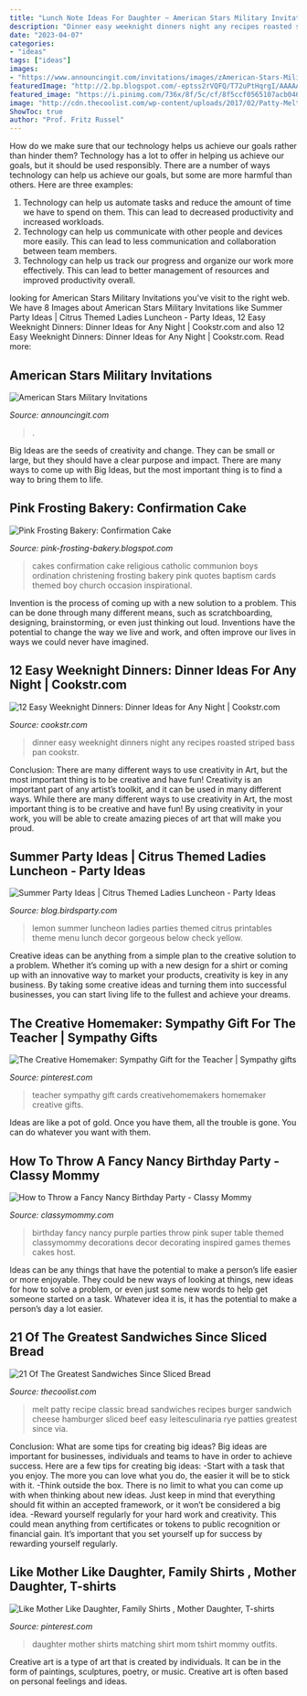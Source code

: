 ```yaml
---
title: "Lunch Note Ideas For Daughter ~ American Stars Military Invitations"
description: "Dinner easy weeknight dinners night any recipes roasted striped bass pan cookstr"
date: "2023-04-07"
categories:
- "ideas"
tags: ["ideas"]
images:
- "https://www.announcingit.com/invitations/images/zAmerican-Stars-Military-Retirement-Advancement-Invitations.jpg"
featuredImage: "http://2.bp.blogspot.com/-eptss2rVQFQ/T72uPtHqrgI/AAAAAAAAC6s/4x14zEz-0GI/s1600/IMG_9970.JPG"
featured_image: "https://i.pinimg.com/736x/8f/5c/cf/8f5ccf0565107acb0463f233687f975f.jpg"
image: "http://cdn.thecoolist.com/wp-content/uploads/2017/02/Patty-Melt-best-sandwich-960x651.jpg"
ShowToc: true
author: "Prof. Fritz Russel"
---
```



How do we make sure that our technology helps us achieve our goals rather than hinder them?
Technology has a lot to offer in helping us achieve our goals, but it should be used responsibly. There are a number of ways technology can help us achieve our goals, but some are more harmful than others. Here are three examples: 
1. Technology can help us automate tasks and reduce the amount of time we have to spend on them. This can lead to decreased productivity and increased workloads. 
2. Technology can help us communicate with other people and devices more easily. This can lead to less communication and collaboration between team members. 
3. Technology can help us track our progress and organize our work more effectively. This can lead to better management of resources and improved productivity overall.

	

		
looking for American Stars Military Invitations you've visit to the right web. We have 8 Images about American Stars Military Invitations like Summer Party Ideas | Citrus Themed Ladies Luncheon - Party Ideas, 12 Easy Weeknight Dinners: Dinner Ideas for Any Night | Cookstr.com and also 12 Easy Weeknight Dinners: Dinner Ideas for Any Night | Cookstr.com. Read more:
		
    
## American Stars Military Invitations

<img loading=lazy src="https://www.announcingit.com/invitations/images/zAmerican-Stars-Military-Retirement-Advancement-Invitations.jpg" onerror="this.onerror=null;this.src='https://tse2.mm.bing.net/th?id=OIP.E3k8Vb5_JHOM0cHAbUuLvwAAAA&amp;pid=15.1';" alt="American Stars Military Invitations">

_Source: announcingit.com_

>. 

	

Big Ideas are the seeds of creativity and change. They can be small or large, but they should have a clear purpose and impact. There are many ways to come up with Big Ideas, but the most important thing is to find a way to bring them to life.

    
## Pink Frosting Bakery: Confirmation Cake

<img loading=lazy src="http://2.bp.blogspot.com/-eptss2rVQFQ/T72uPtHqrgI/AAAAAAAAC6s/4x14zEz-0GI/s1600/IMG_9970.JPG" onerror="this.onerror=null;this.src='https://tse4.mm.bing.net/th?id=OIP.XJ5LPczHuDT7jIab0yBu7gHaLG&amp;pid=15.1';" alt="Pink Frosting Bakery: Confirmation Cake">

_Source: pink-frosting-bakery.blogspot.com_

>cakes confirmation cake religious catholic communion boys ordination christening frosting bakery pink quotes baptism cards themed boy church occasion inspirational. 

	

Invention is the process of coming up with a new solution to a problem. This can be done through many different means, such as scratchboarding, designing, brainstorming, or even just thinking out loud. Inventions have the potential to change the way we live and work, and often improve our lives in ways we could never have imagined.

    
## 12 Easy Weeknight Dinners: Dinner Ideas For Any Night | Cookstr.com

<img loading=lazy src="https://irepo.primecp.com/2016/09/300480/cookstr-ebook-cover-01_ExtraLarge1000_ID-1882637.jpg?v=1882637" onerror="this.onerror=null;this.src='https://tse2.mm.bing.net/th?id=OIP.PiCTtqdnKZx0Vmz-LKIgPwHaJy&amp;pid=15.1';" alt="12 Easy Weeknight Dinners: Dinner Ideas for Any Night | Cookstr.com">

_Source: cookstr.com_

>dinner easy weeknight dinners night any recipes roasted striped bass pan cookstr. 

	

Conclusion: There are many different ways to use creativity in Art, but the most important thing is to be creative and have fun!
Creativity is an important part of any artist’s toolkit, and it can be used in many different ways. While there are many different ways to use creativity in Art, the most important thing is to be creative and have fun! By using creativity in your work, you will be able to create amazing pieces of art that will make you proud.

    
## Summer Party Ideas | Citrus Themed Ladies Luncheon - Party Ideas

<img loading=lazy src="https://3.bp.blogspot.com/-s91i4uJM6rc/Tnmt1ihTwtI/AAAAAAAAFfI/-yPdKPEk0qo/s1600/lemon+citrus+luncheon+bridal+shower+summer+party+ideas+party+printables+supplies+partyware+yellow+lemons+oranges+lime07.jpg" onerror="this.onerror=null;this.src='https://tse1.mm.bing.net/th?id=OIP.BqcYqq5bLuhI4lwmWkTk8QHaLJ&amp;pid=15.1';" alt="Summer Party Ideas | Citrus Themed Ladies Luncheon - Party Ideas">

_Source: blog.birdsparty.com_

>lemon summer luncheon ladies parties themed citrus printables theme menu lunch decor gorgeous below check yellow. 

	

Creative ideas can be anything from a simple plan to the creative solution to a problem. Whether it’s coming up with a new design for a shirt or coming up with an innovative way to market your products, creativity is key in any business. By taking some creative ideas and turning them into successful businesses, you can start living life to the fullest and achieve your dreams.

    
## The Creative Homemaker: Sympathy Gift For The Teacher | Sympathy Gifts

<img loading=lazy src="https://i.pinimg.com/originals/05/87/eb/0587ebf3d10cf021cfe199f94eb29a9b.jpg" onerror="this.onerror=null;this.src='https://tse3.mm.bing.net/th?id=OIP.oalJUMQAuNNc0goIXjOZsAAAAA&amp;pid=15.1';" alt="The Creative Homemaker: Sympathy Gift for the Teacher | Sympathy gifts">

_Source: pinterest.com_

>teacher sympathy gift cards creativehomemakers homemaker creative gifts. 

	

Ideas are like a pot of gold. Once you have them, all the trouble is gone. You can do whatever you want with them.

    
## How To Throw A Fancy Nancy Birthday Party - Classy Mommy

<img loading=lazy src="http://classymommy.com/wp-content/uploads/2011/01/Fancy-Nancy-Birthday-Party1.jpg" onerror="this.onerror=null;this.src='https://tse1.mm.bing.net/th?id=OIP.efB6MrRP1eCbSn57iOLDagAAAA&amp;pid=15.1';" alt="How to Throw a Fancy Nancy Birthday Party - Classy Mommy">

_Source: classymommy.com_

>birthday fancy nancy purple parties throw pink super table themed classymommy decorations decor decorating inspired games themes cakes host. 

	

Ideas can be any things that have the potential to make a person’s life easier or more enjoyable. They could be new ways of looking at things, new ideas for how to solve a problem, or even just some new words to help get someone started on a task. Whatever idea it is, it has the potential to make a person’s day a lot easier.

    
## 21 Of The Greatest Sandwiches Since Sliced Bread

<img loading=lazy src="http://cdn.thecoolist.com/wp-content/uploads/2017/02/Patty-Melt-best-sandwich-960x651.jpg" onerror="this.onerror=null;this.src='https://tse4.mm.bing.net/th?id=OIP.s-2G9ePZVLDtqHMxnyoBNQHaFB&amp;pid=15.1';" alt="21 Of The Greatest Sandwiches Since Sliced Bread">

_Source: thecoolist.com_

>melt patty recipe classic bread sandwiches recipes burger sandwich cheese hamburger sliced beef easy leitesculinaria rye patties greatest since via. 

	

Conclusion: What are some tips for creating big ideas?
Big ideas are important for businesses, individuals and teams to have in order to achieve success. Here are a few tips for creating big ideas:
-Start with a task that you enjoy. The more you can love what you do, the easier it will be to stick with it.
-Think outside the box. There is no limit to what you can come up with when thinking about new ideas. Just keep in mind that everything should fit within an accepted framework, or it won’t be considered a big idea.
-Reward yourself regularly for your hard work and creativity. This could mean anything from certificates or tokens to public recognition or financial gain. It’s important that you set yourself up for success by rewarding yourself regularly.

    
## Like Mother Like Daughter, Family Shirts , Mother Daughter, T-shirts

<img loading=lazy src="https://i.pinimg.com/736x/8f/5c/cf/8f5ccf0565107acb0463f233687f975f.jpg" onerror="this.onerror=null;this.src='https://tse3.mm.bing.net/th?id=OIP.neJIzuomW51xP8lOcZzexwHaJ4&amp;pid=15.1';" alt="Like Mother Like Daughter, Family Shirts , Mother Daughter, T-shirts">

_Source: pinterest.com_

>daughter mother shirts matching shirt mom tshirt mommy outfits. 

	

Creative art is a type of art that is created by individuals. It can be in the form of paintings, sculptures, poetry, or music. Creative art is often based on personal feelings and ideas.


